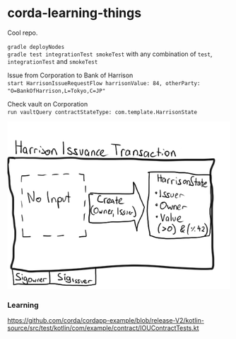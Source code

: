 # corda-learning-things
Cool repo.

`gradle deployNodes`<br>
`gradle test integrationTest smokeTest` with any combination of `test`, `integrationTest` and `smokeTest`

Issue from Corporation to Bank of Harrison<br>
`start HarrisonIssueRequestFlow harrisonValue: 84, otherParty: "O=BankOfHarrison,L=Tokyo,C=JP"`

Check vault on Corporation<br>
`run vaultQuery contractStateType: com.template.HarrisonState`

![Transaction](./images/transaction.png)

### Learning
https://github.com/corda/cordapp-example/blob/release-V2/kotlin-source/src/test/kotlin/com/example/contract/IOUContractTests.kt
